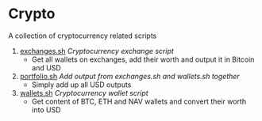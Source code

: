 # Crypto

A collection of cryptocurrency related scripts

1. [exchanges.sh](exchanges.sh) *Cryptocurrency exchange script*
   * Get all wallets on exchanges, add their worth and output it in Bitcoin and USD
1. [portfolio.sh](portfolio.sh) *Add output from exchanges.sh and wallets.sh together*
   * Simply add up all USD outputs
1. [wallets.sh](wallets.sh) *Cryptocurrency wallet script*
   * Get content of BTC, ETH and NAV wallets and convert their worth into USD
